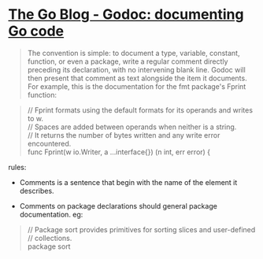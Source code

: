# [The Go Blog - Godoc: documenting Go code](https://blog.golang.org/godoc-documenting-go-code)

> The convention is simple: to document a type, variable, constant, function, or even a package, write a regular comment directly preceding its declaration, with no intervening blank line. Godoc will then present that comment as text alongside the item it documents. For example, this is the documentation for the fmt package's Fprint function:

> // Fprint formats using the default formats for its operands and writes to w.  
> // Spaces are added between operands when neither is a string.  
> // It returns the number of bytes written and any write error encountered.  
> func Fprint(w io.Writer, a ...interface{}) (n int, err error) {  

rules:

- Comments is a sentence that begin with the name of the element it describes.

- Comments on package declarations should general package documentation. eg:

> // Package sort provides primitives for sorting slices and user-defined  
> // collections.  
> package sort  